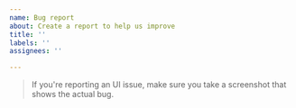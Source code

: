 ```yaml
---
name: Bug report
about: Create a report to help us improve
title: ''
labels: ''
assignees: ''

---
```


> If you're reporting an UI issue, make sure you take a screenshot that shows the actual bug.

